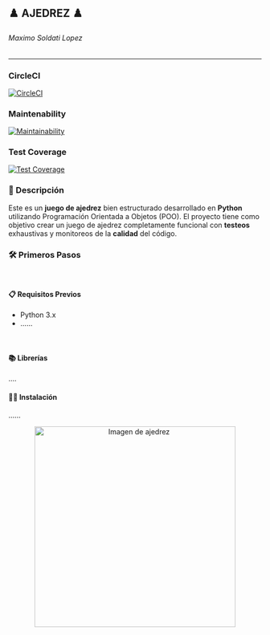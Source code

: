 ## ♟️ AJEDREZ ♟️  
###### Maximo Soldati Lopez
------------
### CircleCI
[![CircleCI](https://dl.circleci.com/status-badge/img/gh/um-computacion-tm/ajedrez-2024-MxSoldati/tree/main.svg?style=svg)](https://dl.circleci.com/status-badge/redirect/gh/um-computacion-tm/ajedrez-2024-MxSoldati/tree/main)

### Maintenability
[![Maintainability](https://api.codeclimate.com/v1/badges/af0883bce3bdd7b73f68/maintainability)](https://codeclimate.com/github/um-computacion-tm/ajedrez-2024-MxSoldati/maintainability)

### Test Coverage
[![Test Coverage](https://api.codeclimate.com/v1/badges/af0883bce3bdd7b73f68/test_coverage)](https://codeclimate.com/github/um-computacion-tm/ajedrez-2024-MxSoldati/test_coverage)
<br>

### 📝 Descripción
Este es un **juego de ajedrez** bien estructurado desarrollado en **Python** utilizando Programación Orientada a Objetos (POO). El proyecto tiene como objetivo crear un juego de ajedrez completamente funcional con **testeos** exhaustivas y monitoreos de la **calidad** del código. 

### 🛠️ Primeros Pasos
<br>

#### 📋 Requisitos Previos
- Python 3.x
- ......
<br>

#### 📚 Librerías 
....
<br>
#### 🧑‍💻 Instalación
......


<p align="center">
  <img src="https://images.chesscomfiles.com/uploads/v1/images_users/tiny_mce/pdrpnht/phpEH1kWv.png" alt="Imagen de ajedrez" width="400"/>
</p>